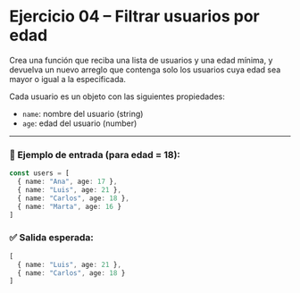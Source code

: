# Ejercicio 04 – Filtrar usuarios por  edad

Crea una función que reciba una lista de usuarios y una edad mínima, y devuelva un nuevo arreglo que contenga solo los usuarios cuya edad sea mayor o igual a la especificada.

Cada usuario es un objeto con las siguientes propiedades:

- `name`: nombre del usuario (string)
- `age`: edad del usuario (number)

---

### 📘 Ejemplo de entrada (para edad = 18):

```ts
const users = [
  { name: "Ana", age: 17 },
  { name: "Luis", age: 21 },
  { name: "Carlos", age: 18 },
  { name: "Marta", age: 16 }
]

```
### ✅ Salida esperada:
```ts
[
  { name: "Luis", age: 21 },
  { name: "Carlos", age: 18 }
]
```